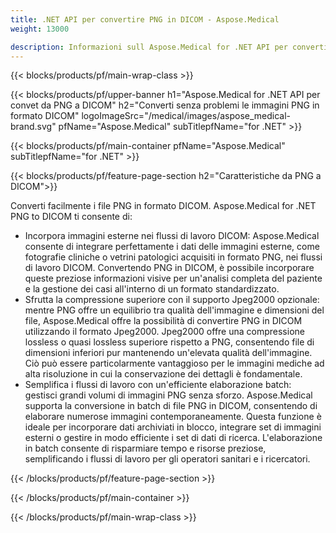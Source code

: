 ```yaml
---
title: .NET API per convertire PNG in DICOM - Aspose.Medical
weight: 13000

description: Informazioni sull Aspose.Medical for .NET API per convertire PNG in DICOM
---
```


{{< blocks/products/pf/main-wrap-class >}}

{{< blocks/products/pf/upper-banner h1="Aspose.Medical for .NET API per convet da PNG a DICOM" h2="Converti senza problemi le immagini PNG in formato DICOM" logoImageSrc="/medical/images/aspose_medical-brand.svg" pfName="Aspose.Medical" subTitlepfName="for .NET" >}}

{{< blocks/products/pf/main-container pfName="Aspose.Medical" subTitlepfName="for .NET" >}}

{{< blocks/products/pf/feature-page-section h2="Caratteristiche da PNG a DICOM">}}

<p>Converti facilmente i file PNG in formato DICOM. Aspose.Medical for .NET PNG to DICOM ti consente di:</p>

<ul>
<li>Incorpora immagini esterne nei flussi di lavoro DICOM: Aspose.Medical consente di integrare perfettamente i dati delle immagini esterne, come fotografie cliniche o vetrini patologici acquisiti in formato PNG, nei flussi di lavoro DICOM. Convertendo PNG in DICOM, è possibile incorporare queste preziose informazioni visive per un'analisi completa del paziente e la gestione dei casi all'interno di un formato standardizzato.</li>
<li>Sfrutta la compressione superiore con il supporto Jpeg2000 opzionale: mentre PNG offre un equilibrio tra qualità dell'immagine e dimensioni del file, Aspose.Medical offre la possibilità di convertire PNG in DICOM utilizzando il formato Jpeg2000. Jpeg2000 offre una compressione lossless o quasi lossless superiore rispetto a PNG, consentendo file di dimensioni inferiori pur mantenendo un'elevata qualità dell'immagine. Ciò può essere particolarmente vantaggioso per le immagini mediche ad alta risoluzione in cui la conservazione dei dettagli è fondamentale.</li>
<li>Semplifica i flussi di lavoro con un'efficiente elaborazione batch: gestisci grandi volumi di immagini PNG senza sforzo. Aspose.Medical supporta la conversione in batch di file PNG in DICOM, consentendo di elaborare numerose immagini contemporaneamente. Questa funzione è ideale per incorporare dati archiviati in blocco, integrare set di immagini esterni o gestire in modo efficiente i set di dati di ricerca. L'elaborazione in batch consente di risparmiare tempo e risorse preziose, semplificando i flussi di lavoro per gli operatori sanitari e i ricercatori.</li>
</ul>

{{< /blocks/products/pf/feature-page-section >}}

{{< /blocks/products/pf/main-container >}}

{{< /blocks/products/pf/main-wrap-class >}}
